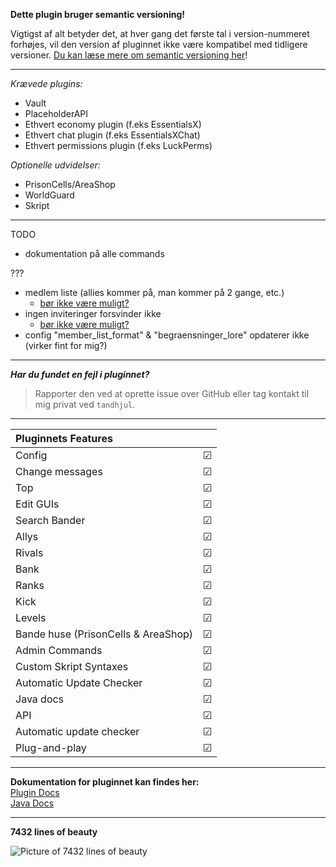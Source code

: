 **Dette plugin bruger semantic versioning!**

Vigtigst af alt betyder det, at hver gang det første tal i version-nummeret forhøjes, vil den version af pluginnet ikke være kompatibel med tidligere versioner. [Du kan læse mere om semantic versioning her](https://semver.org/#summary)!

---------------------------------------------------------

*Krævede plugins:*
- Vault
- PlaceholderAPI
- Ethvert economy plugin (f.eks EssentialsX)
- Ethvert chat plugin (f.eks EssentialsXChat)
- Ethvert permissions plugin (f.eks LuckPerms)

*Optionelle udvidelser:*
- PrisonCells/AreaShop
- WorldGuard
- Skript

---------------------------------------------------------

TODO
- dokumentation på alle commands

???
- medlem liste (allies kommer på, man kommer på 2 gange, etc.)
    - [bør ikke være muligt?](src\main\java\dk\tandhjulet\gui\DynamicGUI.java#L77)
- ingen inviteringer forsvinder ikke
    - [bør ikke være muligt?](src\main\java\dk\tandhjulet\gui\GUI.java#L213)
- config "member_list_format" & "begraensninger_lore" opdaterer ikke (virker fint for mig?)

---------------------------------------------------------

**_Har du fundet en fejl i pluginnet?_**
> Rapporter den ved at oprette issue over GitHub eller tag kontakt til mig privat ved `tandhjul`.

---------------------------------------------------------

| **Pluginnets Features**            	|         	|
|:-----------------------------------	|---------	|
| Config                              	| &#9745; 	|
| Change messages                     	| &#9745; 	|
| Top                                 	| &#9745; 	|
| Edit GUIs                           	| &#9745; 	|
| Search Bander                       	| &#9745; 	|
| Allys                               	| &#9745; 	|
| Rivals                              	| &#9745; 	|
| Bank                                	| &#9745; 	|
| Ranks                               	| &#9745; 	|
| Kick                                	| &#9745; 	|
| Levels                              	| &#9745; 	|
| Bande huse (PrisonCells & AreaShop) 	| &#9745; 	|
| Admin Commands                      	| &#9745; 	|
| Custom Skript Syntaxes              	| &#9745; 	|
| Automatic Update Checker            	| &#9745; 	|
| Java docs                           	| &#9745; 	|
| API                                 	| &#9745; 	|
| Automatic update checker          	| &#9745; 	|
| Plug-and-play                         | &#9745; 	|

---------------------------------------------------------

**Dokumentation for pluginnet kan findes her:**
<br>
<a href="https://tandhjulet.gitbook.io/bande-plugin-docs/">Plugin Docs</a>
<br>
<a href="https://tandhjulet.github.io/BandePlugin/">Java Docs</a>

------

**7432 lines of beauty**


![Picture of 7432 lines of beauty](https://cdn.discordapp.com/attachments/836315762880675890/1102670819290775572/image.png)